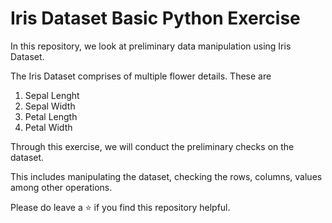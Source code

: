 # Iris Dataset Basic Python Exercise
 
 In this repository, we look at preliminary data manipulation using Iris Dataset.
 
 The Iris Dataset comprises of multiple flower details.
 These are
 1. Sepal Lenght
 2. Sepal Width
 3. Petal Length
 4. Petal Width
 
 Through this exercise, we will conduct the preliminary checks on the dataset.
 
 This includes manipulating the dataset, checking the rows, columns, values among other operations.
 
 Please do leave a :star: if you find this repository helpful.

